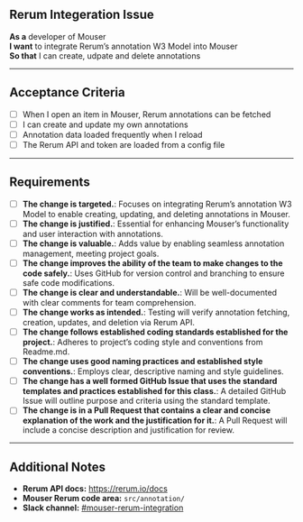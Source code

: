 ## Rerum Integeration Issue

**As a** developer of Mouser  
**I want** to integrate Rerum’s annotation W3 Model into Mouser  
**So that** I can create, udpate and delete annotations

---

## Acceptance Criteria

- [ ] When I open an item in Mouser, Rerum annotations can be fetched
- [ ] I can create and update my own annotations
- [ ] Annotation data loaded frequently when I reload
- [ ] The Rerum API and token are loaded from a config file

---

## Requirements

- [ ] **The change is targeted.**: Focuses on integrating Rerum’s annotation W3 Model to enable creating, updating, and deleting annotations in Mouser.
- [ ] **The change is justified.**: Essential for enhancing Mouser’s functionality and user interaction with annotations.
- [ ] **The change is valuable.**: Adds value by enabling seamless annotation management, meeting project goals.
- [ ] **The change improves the ability of the team to make changes to the code safely.**: Uses GitHub for version control and branching to ensure safe code modifications.
- [ ] **The change is clear and understandable.**: Will be well-documented with clear comments for team comprehension.
- [ ] **The change works as intended.**: Testing will verify annotation fetching, creation, updates, and deletion via Rerum API.
- [ ] **The change follows established coding standards established for the project.**: Adheres to project’s coding style and conventions from Readme.md.
- [ ] **The change uses good naming practices and established style conventions.**: Employs clear, descriptive naming and style guidelines.
- [ ] **The change has a well formed GitHub Issue that uses the standard templates and practices established for this class.**: A detailed GitHub Issue will outline purpose and criteria using the standard template.
- [ ] **The change is in a Pull Request that contains a clear and concise explanation of the work and the justification for it.**: A Pull Request will include a concise description and justification for review.

---

## Additional Notes

- **Rerum API docs:** https://rerum.io/docs  
- **Mouser Rerum code area:** `src/annotation/`  
- **Slack channel:** [#mouser-rerum-integration ](https://app.slack.com/client/T03ND1N37T5/C03MYF5S2BH)
